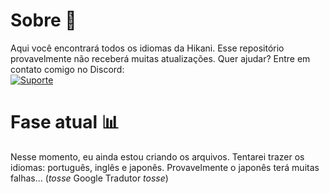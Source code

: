 # Sobre 📜
Aqui você encontrará todos os idiomas da Hikani.
Esse repositório provavelmente não receberá muitas atualizações.
Quer ajudar? Entre em contato comigo no Discord:
<br/>
<a href="https://discord.gg/G3wrqEa"> <img src="https://discordapp.com/api/guilds/400297081178423308/widget.png?style=banner2" alt="Suporte"></a>

# Fase atual 📊
Nesse momento, eu ainda estou criando os arquivos.
Tentarei trazer os idiomas: português, inglês e japonês.
Provavelmente o japonês terá muitas falhas... (*tosse* Google Tradutor *tosse*)
